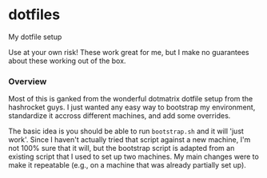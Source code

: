 dotfiles
========

My dotfile setup

Use at your own risk! These work great for me, but I make no guarantees about these working out of the box.

### Overview

Most of this is ganked from the wonderful dotmatrix dotfile setup from the hashrocket guys.
I just wanted any easy way to bootstrap my environment, standardize it accross different machines, and add some
overrides.

The basic idea is you should be able to run `bootstrap.sh` and it will 'just work'.  Since I haven't actually tried
that script against a new machine, I'm not 100% sure that it will, but the bootstrap script is adapted from an existing
script that I used to set up two machines.  My main changes were to make it repeatable (e.g., on a machine that was
already partially set up).
